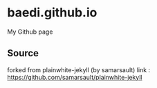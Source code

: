 # baedi.github.io
 My Github page

## Source
forked from plainwhite-jekyll (by samarsault)
link : https://github.com/samarsault/plainwhite-jekyll   
